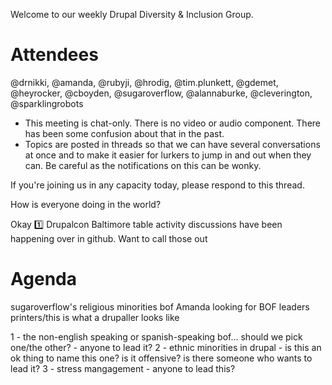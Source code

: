 Welcome to our weekly Drupal Diversity & Inclusion Group.

# Attendees
@drnikki, @amanda, @rubyji, @hrodig, @tim.plunkett, @gdemet, @heyrocker, @cboyden, @sugaroverflow, @alannaburke, @cleverington, @sparklingrobots



- This meeting is chat-only. There is no video or audio component. There has been some confusion about that in the past.
- Topics are posted in threads so that we can have several conversations at once and to make it easier for lurkers to jump in and out when they can.  Be careful as the notifications on this can be wonky.

If you're joining us in any capacity today, please respond to this thread.  

How is everyone doing in the world?

Okay :one: Drupalcon Baltimore table activity discussions have been happening over in github.  Want to call those out


# Agenda
sugaroverflow's religious minorities bof
Amanda looking for BOF leaders
printers/this is what a drupaller looks like


1 - the non-english speaking or spanish-speaking bof… should we pick one/the other? - anyone to lead it?
2 - ethnic minorities in drupal - is this an ok thing to name this one?  is it offensive?  is there someone who wants to lead it?
3 - stress mangagement - anyone to lead this?
